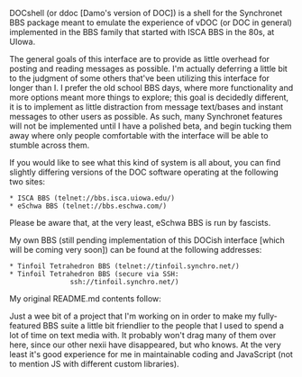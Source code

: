 DOCshell (or ddoc [Damo's version of DOC]) is a shell for the Synchronet
BBS package meant to emulate the experience of vDOC (or DOC in general)
implemented in the BBS family that started with ISCA BBS in the 80s, at
UIowa.

The general goals of this interface are to provide as little overhead
for posting and reading messages as possible.  I'm actually deferring a
little bit to the judgment of some others that've been utilizing this
interface for longer than I.  I prefer the old school BBS days, where
more functionality and more options meant more things to explore; this
goal is decidedly different, it is to implement as little distraction
from message text/bases and instant messages to other users as possible.
As such, many Synchronet features will not be implemented until I have a
polished beta, and begin tucking them away where only people comfortable
with the interface will be able to stumble across them.

If you would like to see what this kind of system is all about, you can
find slightly differing versions of the DOC software operating at the
following two sites:

	* ISCA BBS (telnet://bbs.isca.uiowa.edu/)
	* eSchwa BBS (telnet://bbs.eschwa.com/)

Please be aware that, at the very least, eSchwa BBS is run by fascists.

My own BBS (still pending implementation of this DOCish interface [which
will be coming very soon]) can be found at the following addresses:

	* Tinfoil Tetrahedron BBS (telnet://tinfoil.synchro.net/)
	* Tinfoil Tetrahedron BBS (secure via SSH:
				   ssh://tinfoil.synchro.net/)

My original README.md contents follow:

Just a wee bit of a project that I'm working on in order to make my
fully-featured BBS suite a little bit friendlier to the people that I
used to spend a lot of time on text media with.  It probably won't drag
many of them over here, since our other nexii have disappeared, but who
knows.  At the very least it's good experience for me in maintainable
coding and JavaScript (not to mention JS with different custom
libraries).

